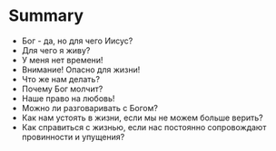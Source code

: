 # Summary

* Бог - да, но для чего Иисус?
* Для чего я живу?
* У меня нет времени!
* Внимание! Опасно для жизни!
* Что же нам делать?
* Почему Бог молчит?
* Наше право на любовь!
* Можно ли разговаривать с Богом?
* Как нам устоять в жизни, если мы не можем больше верить?
* Как справиться с жизнью, если нас постоянно сопровождают провинности и упущения?


